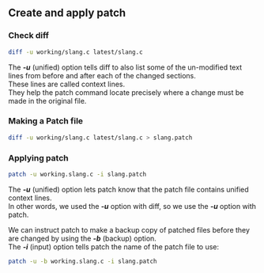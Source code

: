 ## Create and apply patch

### Check diff

```bash
diff -u working/slang.c latest/slang.c
```

The **_-u_** (unified) option tells diff to also list some of the un-modified text lines from before and after each of the changed sections. \
These lines are called context lines. \
They help the patch command locate precisely where a change must be made in the original file.

### Making a Patch file

```bash
diff -u working/slang.c latest/slang.c > slang.patch
```

### Applying patch 
```bash
patch -u working.slang.c -i slang.patch
```

The **_-u_** (unified) option lets patch know that the patch file contains unified context lines. \
In other words, we used the **_-u_** option with diff, so we use the **_-u_** option with patch.

We can instruct patch to make a backup copy of patched files before they are changed by using the **_-b_** (backup) option. \
The **_-i_** (input) option tells patch the name of the patch file to use:

```bash	
patch -u -b working.slang.c -i slang.patch
```
